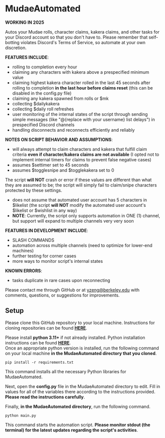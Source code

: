 # MudaeAutomated
**WORKING IN 2025**

Autos your Mudae rolls, character claims, kakera claims, and other tasks for your Discord account so that you don't have to.
Please remember that self-botting violates Discord's Terms of Service, so automate at your own discretion.

**FEATURES INCLUDE**:
+ rolling to completion every hour
+ claiming any characters with kakera above a prespecified minimum value
+ claiming highest kakera character rolled in the last 45 seconds after rolling to completion **in the last hour before claims reset** (this can be disabled in the config.py file)
+ claiming any kakera spawned from rolls or $mk
+ collecting $dailykakera
+ collecting $daily roll refreshes
+ user monitoring of the internal states of the script through sending simple messages (like "@{replace with your username} list delays") in prespecified Discord channels
+ handling disconnects and reconnects efficiently and reliably

**NOTES ON SCRIPT BEHAVIOR AND ASSUMPTIONS**:
+ will always attempt to claim characters and kakera that fulfill claim criteria **even if character/kakera claims are not available** (I opted not to implement internal timers for claims to prevent false negative cases)
+ assumes $settimer set to 45 seconds
+ assumes $togglesnipe and $togglekakera set to 0

The script **will NOT** crash or error if these values are different than what they are assumed to be; the script will simply fail to claim/snipe characters protected by these settings.

+ does not assume that automated user account has 5 characters in $likelist (the script **will NOT** modify the automated user account's $likelist or $wishlist in any way)
+ **NOTE**: Currently, the script only supports automation in ONE (1) channel, but support will expand to multiple channels very very soon

**FEATURES IN DEVELOPMENT INCLUDE**:
+ SLASH COMMANDS
+ automation across multiple channels (need to optimize for lower-end machines)
+ further testing for corner cases
+ more ways to monitor script's internal states

**KNOWN ERRORS**:
+ tasks duplicate in rare cases upon reconnecting

Please contact me through GitHub or at yzeng@berkeley.edu with comments, questions, or suggestions for improvements.

## Setup
Please clone this GitHub repository to your local machine. Instructions for cloning repositories can be found [**HERE**](https://docs.github.com/en/repositories/creating-and-managing-repositories/cloning-a-repository).

Please install **python 3.11+** if not already installed. Python installation instructions can be found [**HERE**](https://www.python.org/downloads/).\
Once an appropriate python version is installed, run the following command on your local machine **in the MudaeAutomated directory that you cloned**.
```
pip install -r requirements.txt
```
This command installs all the necessary Python libraries for MudaeAutomated.

Next, open the **config.py** file in the MudaeAutomated directory to edit. Fill in values for all of the variables there according to the instructions provided. **Please read the instructions carefully**.

Finally, **in the MudaeAutomated directory**, run the following command.
```
python main.py
```
This command starts the automation script. **Please monitor stdout (the terminal) for the latest updates regarding the script's activities**.
